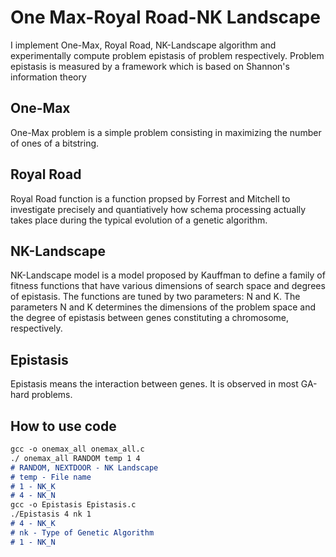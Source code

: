 # One Max-Royal Road-NK Landscape

I implement One-Max, Royal Road, NK-Landscape algorithm and experimentally compute problem epistasis of problem respectively. Problem epistasis is measured by a framework which is based on Shannon's information theory 

## One-Max 

One-Max problem is a simple problem consisting in maximizing the number of ones of a bitstring. 

## Royal Road 

Royal Road function is a function propsed by Forrest and Mitchell to investigate precisely and quantiatively how schema processing actually takes place during the typical evolution of a genetic algorithm.

## NK-Landscape 

NK-Landscape model is a model proposed by Kauffman to define a family of fitness functions that have various dimensions of search space and degrees of epistasis. The functions are tuned by two parameters: N and K. The parameters N and K determines the dimensions of the problem space and the degree of epistasis between genes constituting a chromosome, respectively. 

## Epistasis 
Epistasis means the interaction between genes. It is observed in most GA-hard problems.  

## How to use code

```markdown
gcc -o onemax_all onemax_all.c
./ onemax_all RANDOM temp 1 4 
# RANDOM, NEXTDOOR - NK Landscape
# temp - File name
# 1 - NK_K
# 4 - NK_N
gcc -o Epistasis Epistasis.c
./Epistasis 4 nk 1
# 4 - NK_K
# nk - Type of Genetic Algorithm
# 1 - NK_N

